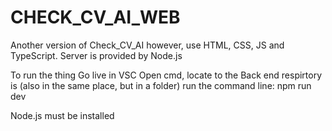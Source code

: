 # CHECK_CV_AI_WEB
Another version of Check_CV_AI however, use HTML, CSS, JS and TypeScript.
Server is provided by Node.js

To run the thing
Go live in VSC
Open cmd, locate to the Back end respirtory is (also in the same place, but in a folder)
run the command line: 
npm run dev

Node.js must be installed
